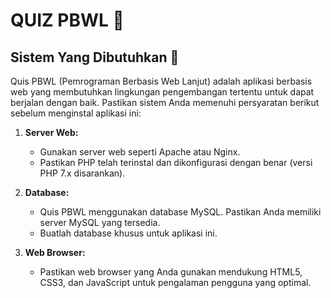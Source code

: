 
# QUIZ PBWL 📝

## Sistem Yang Dibutuhkan 🚀

Quis PBWL (Pemrograman Berbasis Web Lanjut) adalah aplikasi berbasis web yang membutuhkan lingkungan pengembangan tertentu untuk dapat berjalan dengan baik. Pastikan sistem Anda memenuhi persyaratan berikut sebelum menginstal aplikasi ini:

1. **Server Web:**
   - Gunakan server web seperti Apache atau Nginx.
   - Pastikan PHP telah terinstal dan dikonfigurasi dengan benar (versi PHP 7.x disarankan).

2. **Database:**
   - Quis PBWL menggunakan database MySQL. Pastikan Anda memiliki server MySQL yang tersedia.
   - Buatlah database khusus untuk aplikasi ini.

3. **Web Browser:**
   - Pastikan web browser yang Anda gunakan mendukung HTML5, CSS3, dan JavaScript untuk pengalaman pengguna yang optimal.
  